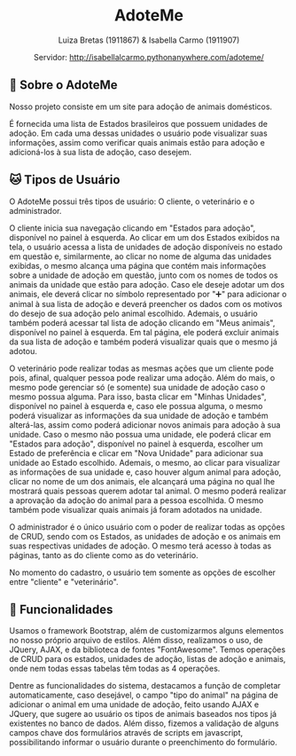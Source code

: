 <h1 align="center">AdoteMe</h1>

<div align="center">
Luiza Bretas (1911867) & Isabella Carmo (1911907)

Servidor: http://isabellalcarmo.pythonanywhere.com/adoteme/
</div>

## 🐶 Sobre o AdoteMe
Nosso projeto consiste em um site para adoção de animais domésticos.

É fornecida uma lista de Estados brasileiros que possuem unidades de adoção. Em cada uma dessas unidades o usuário pode visualizar suas informações, assim como verificar quais animais estão para adoção e adicioná-los à sua lista de adoção, caso desejem.

## 🐱 Tipos de Usuário
O AdoteMe possui três tipos de usuário: O cliente, o veterinário e o administrador.

O cliente inicia sua navegação clicando em "Estados para adoção", disponível no painel à esquerda. Ao clicar em um dos Estados exibidos na tela, o usuário acessa a lista de unidades de adoção disponíveis no estado em questão e, similarmente, ao clicar no nome de alguma das unidades exibidas, o mesmo alcança uma página que contém mais informações sobre a unidade de adoção em questão, junto com os nomes de todos os animais da unidade que estão para adoção. Caso ele deseje adotar um dos animais, ele deverá clicar no símbolo representado por "➕" para adicionar o animal à sua lista de adoção e deverá preencher os dados com os motivos do desejo de sua adoção pelo animal escolhido. Ademais, o usuário também poderá acessar tal lista de adoção clicando em "Meus animais", disponível no painel à esquerda. Em tal página, ele poderá excluir animais da sua lista de adoção e também poderá visualizar quais que o mesmo já adotou.

O veterinário pode realizar todas as mesmas ações que um cliente pode pois, afinal, qualquer pessoa pode realizar uma adoção. Além do mais, o mesmo pode gerenciar só (e somente) sua unidade de adoção caso o mesmo possua alguma. Para isso, basta clicar em "Minhas Unidades", disponível no painel à esquerda e, caso ele possua alguma, o mesmo poderá visualizar as informações da sua unidade de adoção e também alterá-las, assim como poderá adicionar novos animais para adoção à sua unidade. Caso o mesmo não possua uma unidade, ele poderá clicar em "Estados para adoção", disponível no painel à esquerda, escolher um Estado de preferência e clicar em "Nova Unidade" para adicionar sua unidade ao Estado escolhido. Ademais, o mesmo, ao clicar para visualizar as informações de sua unidade e, caso houver algum animal para adoção, clicar no nome de um dos animais, ele alcançará uma página no qual lhe mostrará quais pessoas querem adotar tal animal. O mesmo poderá realizar a aprovação da adoção do animal para a pessoa escolhida. O mesmo também pode visualizar quais animais já foram adotados na unidade.

O administrador é o único usuário com o poder de realizar todas as opções de CRUD, sendo com os Estados, as unidades de adoção e os animais em suas respectivas unidades de adoção. O mesmo terá acesso à todas as páginas, tanto as do cliente como as do veterinário.

No momento do cadastro, o usuário tem somente as opções de escolher entre "cliente" e "veterinário".

## 🐰 Funcionalidades
Usamos o framework Bootstrap, além de customizarmos alguns elementos no nosso próprio arquivo de estilos. Além disso, realizamos o uso, de JQuery, AJAX, e da biblioteca de fontes "FontAwesome". Temos operações de CRUD para os estados, unidades de adoção, listas de adoção e animais, onde nem todas essas tabelas têm todas as 4 operações.

Dentre as funcionalidades do sistema, destacamos a função de completar automaticamente, caso desejável, o campo "tipo do animal" na página de adicionar o animal em uma unidade de adoção, feito usando AJAX e JQuery, que sugere ao usuário os tipos de animais baseados nos tipos já existentes no banco de dados. Além disso, fizemos a validação de alguns campos chave dos formulários através de scripts em javascript, possibilitando informar o usuário durante o preenchimento do formulário.
